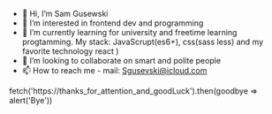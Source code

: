 - 👋 Hi, I’m Sam Gusewski
- 👀 I’m interested in frontend dev and programming
- 🌱 I’m currently learning for university and freetime learning progtamming. My stack: JavaScrupt(es6+), css(sass less) and my favorite technology react ) 
- 💞️ I’m looking to collaborate on smart and polite people
- 📫 How to reach me - mail: Sgusevski@icloud.com
 
 fetch('https://thanks_for_attention_and_goodLuck').then(goodbye => alert('Bye'))
